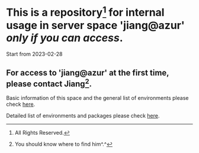 
# This is a repository[^1] for internal usage in server space 'jiang@azur' *only if you can access*.
Start from 2023-02-28


## For access to 'jiang@azur' at the first time, please contact Jiang[^2].

Basic information of this space and the general list of environments please check [here]().  

Detailed list of environments and packages please check [here]().




[^1]: All Rights Reserved.
[^2]: You should know where to find him^.^
